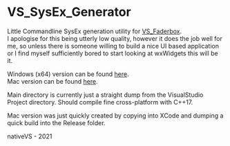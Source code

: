 # VS_SysEx_Generator
Little Commandline SysEx generation utility for [VS_Faderbox](https://github.com/nativeVS/VS_Faderbox).  
I apologise for this being utterly low quality, however it does the job well for me, so unless there is someone willing to build a nice UI based application or I find myself sufficiently bored to start looking at wxWidgets this will be it.
  

Windows (x64) version can be found [here](https://github.com/nativeVS/VS_SysEx_Generator/raw/main/VS_SysEx_Generator_CommandLine/x64/Release/VS_SysEx_Generator_CommandLine.exe).  
Mac version can be found [here](https://github.com/nativeVS/VS_SysEx_Generator/raw/main/VS_SysEx_Generator_CommandLine/x64/Release/VS_SysEx_Generator_CommandLine.zip).
  
Main directory is currently just a straight dump from the VisualStudio Project directory. Should compile fine cross-platform with C++17.
  
Mac version was just quickly created by copying into XCode and dumping a quick build into the Release folder.
  
nativeVS - 2021
